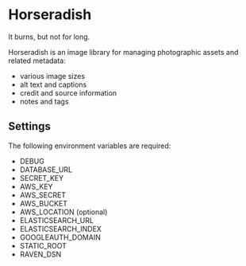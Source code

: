 # Horseradish

It burns, but not for long.

Horseradish is an image library for managing photographic assets and related metadata:

* various image sizes
* alt text and captions
* credit and source information
* notes and tags

## Settings

The following environment variables are required:

* DEBUG
* DATABASE_URL
* SECRET_KEY
* AWS_KEY
* AWS_SECRET
* AWS_BUCKET
* AWS_LOCATION (optional)
* ELASTICSEARCH_URL
* ELASTICSEARCH_INDEX
* GOOGLEAUTH_DOMAIN
* STATIC_ROOT
* RAVEN_DSN
